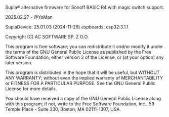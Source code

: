 Supla® alternative firmware for Sonoff BASIC R4 with magic switch support.


2025.02.27 - @YoMan

SuplaDevice:
  25.01.03 (2024-11-26) 
espboards: 
  esp32:3.1.1
  
  Copyright (C) AC SOFTWARE SP. Z O.O.

  This program is free software; you can redistribute it and/or
  modify it under the terms of the GNU General Public License
  as published by the Free Software Foundation; either version 2
  of the License, or (at your option) any later version.

  This program is distributed in the hope that it will be useful,
  but WITHOUT ANY WARRANTY; without even the implied warranty of
  MERCHANTABILITY or FITNESS FOR A PARTICULAR PURPOSE.  See the
  GNU General Public License for more details.

  You should have received a copy of the GNU General Public License
  along with this program; if not, write to the Free Software
  Foundation, Inc., 59 Temple Place - Suite 330, Boston, MA  02111-1307, USA.
